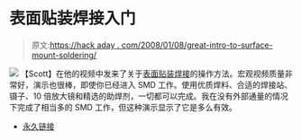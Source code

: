 # 表面贴装焊接入门

> 原文:[https://hack aday . com/2008/01/08/great-intro-to-surface-mount-soldering/](https://hackaday.com/2008/01/08/great-intro-to-surface-mount-soldering/)

![](../Images/319d7e28f6c2fba3bfb8724df8226008.png)
【Scott】在他的视频中发来了关于[表面贴装焊接](http://www.curiousinventor.com/guides/Surface_Mount_Soldering/101)的操作方法。宏观视频质量非常好，演示也很棒，即使你已经进入 SMD 工作。使用优质焊料、合适的焊接站、镊子、10 倍放大镜和精选的助焊剂，一切都可以完成。我在没有外部通量的情况下完成了相当多的 SMD 工作，但这种演示显示了它是多么有效。

*   [永久链接](http://www.curiousinventor.com/guides/Surface_Mount_Soldering/101)